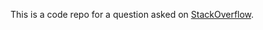 This is a code repo for a question asked on [StackOverflow](https://stackoverflow.com/questions/63935973/how-did-the-docker-service-manage-to-call-instance-from-a-seperate-docker-contai).